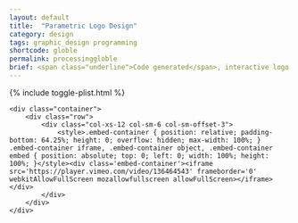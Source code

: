 ```yaml
---
layout: default
title:  "Parametric Logo Design"
category: design
tags: graphic_design programming
shortcode: globle
permalink: processinggloble
brief: <span class="underline">Code generated</span>, interactive logo for Norma Fogelberg
---
```

<div class="content-container label-add-border" id="globle">
	{% include toggle-plist.html %}

	<div class="container">
		<div class="row">
			<div class="col-xs-12 col-sm-6 col-sm-offset-3">
				<style>.embed-container { position: relative; padding-bottom: 64.25%; height: 0; overflow: hidden; max-width: 100%; } .embed-container iframe, .embed-container object, .embed-container embed { position: absolute; top: 0; left: 0; width: 100%; height: 100%; }</style><div class='embed-container'><iframe src='https://player.vimeo.com/video/136464543' frameborder='0' webkitAllowFullScreen mozallowfullscreen allowFullScreen></iframe></div>
			</div>
		</div>
	</div>

</div>